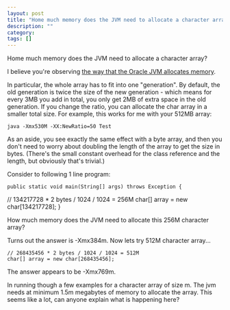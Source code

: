```yaml
---
layout: post
title: "Home much memory does the JVM need to allocate a character array?"
description: ""
category:
tags: []
---
```


Home much memory does the JVM need to allocate a character array?


I believe you're observing [the way that the Oracle JVM allocates memory](http://www.journaldev.com/2856/java-jvm-memory-model-and-garbage-collection-monitoring-tuning).

In particular, the whole array has to fit into one "generation". By default, the old generation is twice the size of the new generation - which means for every 3MB you add in total, you only get 2MB of extra space in the old generation. If you change the ratio, you can allocate the char array in a smaller total size. For example, this works for me with your 512MB array:

    java -Xmx530M -XX:NewRatio=50 Test

As an aside, you see exactly the same effect with a byte array, and then you don't need to worry about doubling the length of the array to get the size in bytes. (There's the small constant overhead for the class reference and the length, but obviously that's trivial.)


Consider to following 1 line program:

    public static void main(String[] args) throws Exception {
  // 134217728 * 2 bytes / 1024 / 1024 = 256M
  char[] array = new char[134217728]; 
    }

How much memory does the JVM need to allocate this 256M character array?

Turns out the answer is -Xmx384m. Now lets try 512M character array...

    // 268435456 * 2 bytes / 1024 / 1024 = 512M
    char[] array = new char[268435456];

The answer appears to be -Xmx769m.

In running though a few examples for a character array of size m. The jvm needs at minimum 1.5m megabytes of memory to allocate the array. This seems like a lot, can anyone explain what is happening here?


